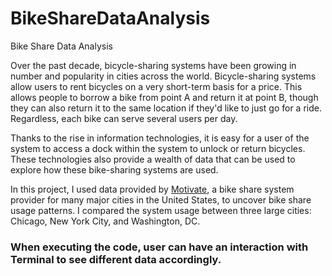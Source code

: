 # BikeShareDataAnalysis
Bike Share Data Analysis

Over the past decade, bicycle-sharing systems have been growing in number and popularity in cities across the world. Bicycle-sharing systems allow users to rent bicycles on a very short-term basis for a price. This allows people to borrow a bike from point A and return it at point B, though they can also return it to the same location if they'd like to just go for a ride. Regardless, each bike can serve several users per day.

Thanks to the rise in information technologies, it is easy for a user of the system to access a dock within the system to unlock or return bicycles. These technologies also provide a wealth of data that can be used to explore how these bike-sharing systems are used.

In this project, I used data provided by <a href="https://www.motivateco.com/">Motivate</a>, a bike share system provider for many major cities in the United States, to uncover bike share usage patterns. I compared the system usage between three large cities: Chicago, New York City, and Washington, DC.


<h3>
When executing the code, user can have an interaction with Terminal to see different data accordingly.
</h3>
